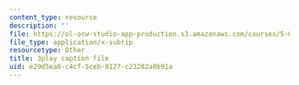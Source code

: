 ```yaml
---
content_type: resource
description: ''
file: https://ol-ocw-studio-app-production.s3.amazonaws.com/courses/5-07sc-biological-chemistry-i-fall-2013/e29d5ea6c4cf5ceb8127c23282a0b91a_BZGOYTtQUhY.vtt
file_type: application/x-subrip
resourcetype: Other
title: 3play caption file
uid: e29d5ea6-c4cf-5ceb-8127-c23282a0b91a
---
```

